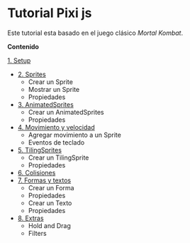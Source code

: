# Tutorial Pixi js
Este tutorial esta basado en el juego clásico *Mortal Kombat*.

**Contenido**

[1. Setup](https://github.com/luisemonsalve/tutorial-pixijs/tree/1-Setup)<br>
- [2. Sprites](https://github.com/luisemonsalve/tutorial-pixijs/tree/2-Sprites)
   - Crear un Sprite
   - Mostrar un Sprite
   - Propiedades
- [3. AnimatedSprites](https://github.com/luisemonsalve/tutorial-pixijs/tree/3-AnimatedSprites)
   - Crear un AnimatedSprites
   - Propiedades
- [4. Movimiento y velocidad](https://github.com/luisemonsalve/tutorial-pixijs/tree/4-Movimiento)
   - Agregar movimiento a un Sprite
   - Eventos de teclado
- [5. TilingSprites](https://github.com/luisemonsalve/tutorial-pixijs/tree/5-TilingSprites)
   - Crear un TilingSprite
   - Propiedades
- [6. Colisiones](https://github.com/luisemonsalve/tutorial-pixijs/tree/6-Colisiones)
- [7. Formas y textos](https://github.com/luisemonsalve/tutorial-pixijs/tree/7-FormasTextos)
   - Crear un Forma
   - Propiedades
   - Crear un Texto
   - Propiedades
- [8. Extras](https://github.com/luisemonsalve/tutorial-pixijs/tree/Extras)
   - Hold and Drag
   - Filters
